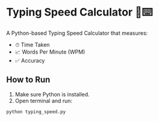 # Typing Speed Calculator 🧠⌨️

A Python-based Typing Speed Calculator that measures:

- ⏱ Time Taken
- 📈 Words Per Minute (WPM)
- ✅ Accuracy

## How to Run

1. Make sure Python is installed.
2. Open terminal and run:

```bash
python typing_speed.py
